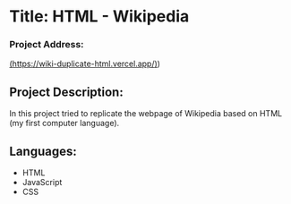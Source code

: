 # Title: HTML - Wikipedia

### Project Address:
[(https://wiki-duplicate-html.vercel.app/)](https://wiki-duplicate-html.vercel.app/))

## Project Description:
In this project tried to replicate the webpage of Wikipedia based on HTML (my first computer language).

## Languages:
- HTML
- JavaScript
- CSS

